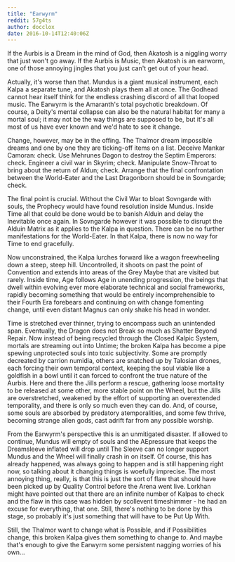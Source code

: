 ```yaml
---
title: "Earwyrm"
reddit: 57g4ts
author: docclox
date: 2016-10-14T12:40:06Z
---
```


If the Aurbis is a Dream in the mind of God, then Akatosh is a niggling worry that just won't go away. If the Aurbis is Music, then Akatosh is an earworm, one of those annoying jingles that you just can't get out of your head.

Actually, it's worse than that. Mundus is a giant musical instrument, each Kalpa a separate tune, and Akatosh plays them all at once. The Godhead cannot hear itself think for the endless crashing discord of all that looped music. The Earwyrm is the Amaranth's total psychotic breakdown. Of course, a Deity's mental collapse can also be the natural habitat for many a mortal soul; it may not be the way things are supposed to be, but it's all most of us have ever known and we'd hate to see it change.

Change, however, may be in the offing. The Thalmor dream impossible dreams and one by one they are ticking-off items on a list. Deceive Mankar Camoran: check. Use Mehrunes Dagon to destroy the Septim Emperors: check. Engineer a civil war in Skyrim; check. Manipulate Snow-Throat to bring about the return of Aldun; check. Arrange that the final confrontation between the World-Eater and the Last Dragonborn should be in Sovngarde; check.

The final point is crucial. Without the Civil War to bloat Sovngarde with souls, the Prophecy would have found resolution inside Mundus. Inside Time all that could be done would be to banish Alduin and delay the Inevitable once again. In Sovngarde however it was possible to disrupt the Alduin Matrix as it applies to the Kalpa in question. There can be no further manifestations for the World-Eater. In that Kalpa, there is now no way for Time to end gracefully.

Now unconstrained, the Kalpa lurches forward like a wagon freewheeling down a steep, steep hill. Uncontrolled, it shoots on past the point of Convention and extends into areas of the Grey Maybe that are visited but rarely. Inside time, Age follows Age in unending progression, the beings that dwell within evolving ever more elaborate technical and social frameworks, rapidly becoming something that would be entirely incomprehensible to their Fourth Era forebears and continuing on with change fomenting change, until even distant Magnus can only shake his head in wonder.

Time is stretched ever thinner, trying to encompass such an unintended span. Eventually, the Dragon does not Break so much as Shatter Beyond Repair.  Now instead of being recycled through the Closed Kalpic System, mortals are streaming out into Untime; the broken Kalpa has become a pipe spewing unprotected souls into toxic subjectivity.  Some are promptly decreated by carrion numidia, others are snatched up by Talosian drones, each forcing their own temporal context, keeping the soul viable like a goldfish in a bowl until it can forced to confront the true nature of the Aurbis. Here and there the Jills perform a rescue, gathering loose mortality to be released at some other, more stable point on the Wheel, but the Jills are overstretched, weakened by the effort of supporting an overextended temporality, and there is only so much even they can do. And, of course, some souls are absorbed by predatory atemporalities, and some few thrive, becoming strange alien gods, cast adrift far from any possible worship.

From the Earwyrm's perspective this is an unmitigated disaster. If allowed to continue, Mundus will empty of souls and the AEpressure that keeps the Dreamsleeve inflated will drop until The Sleeve can no longer support Mundus and the Wheel will finally crash in on itself. Of course, this has already happened, was always going to happen and is still happening right now, so talking about it changing things is woefully imprecise. The most annoying thing, really, is that this is just the sort of flaw that should have been picked up by Quality Control before the Arena went live. Lorkhan might have pointed out that there are an infinite number of Kalpas to check and the flaw in this case was hidden by scollevent timeshimmer - he had an excuse for everything, that one. Still, there's nothing to be done by this stage, so probably it's just something that will have to be Put Up With. 

Still, the Thalmor want to change what is Possible, and if Possibilities change, this broken Kalpa gives them something to change *to*. And maybe that's enough to give the Earwyrm some persistent nagging worries of his own...


